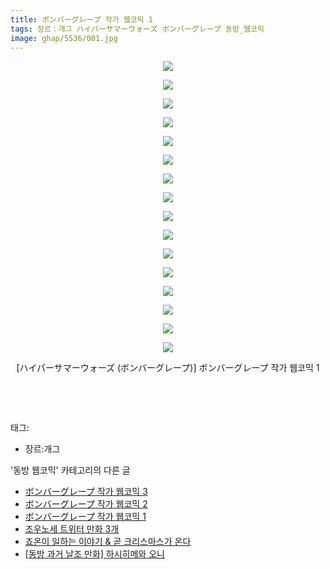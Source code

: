 ```yaml
---
title: ボンバーグレープ 작가 웹코믹 1
tags: 장르：개그 ハイパーサマーウォーズ ボンバーグレープ 동방_웹코믹
image: ghap/5536/001.jpg
---
```

<div class="article">
<p style="text-align: center; clear: none; float: none;"><img src="{{ site.nasurl }}/ghap/5536/001.jpg"/></p>
<p style="text-align: center; clear: none; float: none;"><img src="{{ site.nasurl }}/ghap/5536/002.jpg"/></p>
<p style="text-align: center; clear: none; float: none;"><img src="{{ site.nasurl }}/ghap/5536/003.jpg"/></p>
<p style="text-align: center; clear: none; float: none;"><img src="{{ site.nasurl }}/ghap/5536/004.jpg"/></p>
<p style="text-align: center; clear: none; float: none;"><img src="{{ site.nasurl }}/ghap/5536/005.jpg"/></p>
<p style="text-align: center; clear: none; float: none;"><img src="{{ site.nasurl }}/ghap/5536/006.jpg"/></p>
<p style="text-align: center; clear: none; float: none;"><img src="{{ site.nasurl }}/ghap/5536/007.jpg"/></p>
<p style="text-align: center; clear: none; float: none;"><img src="{{ site.nasurl }}/ghap/5536/008.jpg"/></p>
<p style="text-align: center; clear: none; float: none;"><img src="{{ site.nasurl }}/ghap/5536/009.jpg"/></p>
<p style="text-align: center; clear: none; float: none;"><img src="{{ site.nasurl }}/ghap/5536/010.jpg"/></p>
<p style="text-align: center; clear: none; float: none;"><img src="{{ site.nasurl }}/ghap/5536/011.jpg"/></p>
<p style="text-align: center; clear: none; float: none;"><img src="{{ site.nasurl }}/ghap/5536/012.jpg"/></p>
<p style="text-align: center; clear: none; float: none;"><img src="{{ site.nasurl }}/ghap/5536/013.jpg"/></p>
<p style="text-align: center; clear: none; float: none;"><img src="{{ site.nasurl }}/ghap/5536/014.jpg"/></p>
<p style="text-align: center; clear: none; float: none;"><img src="{{ site.nasurl }}/ghap/5536/015.jpg"/></p>
<p style="text-align: center; clear: none; float: none;"><img src="{{ site.nasurl }}/ghap/5536/016.jpg"/></p>
<p style="text-align: center; clear: none; float: none;">[ハイパーサマーウォーズ (ボンバーグレープ)] ボンバーグレープ 작가 웹코믹 1</p>
<p style="text-align: center; clear: none; float: none;"><br/></p>
<p><br/></p>
</div><div class="tagTrail">
<p>태그: </p>
<ul>
<li>장르:개그</li>
</ul>
</div><div class="another">
<p>'동방 웹코믹' 카테고리의 다른 글</p>
<ul>
<li><a href="/2019-01-07-ghap_5538">ボンバーグレープ 작가 웹코믹 3</a></li>
<li><a href="/2019-01-07-ghap_5537">ボンバーグレープ 작가 웹코믹 2</a></li>
<li><a href="/2019-01-07-ghap_5536">ボンバーグレープ 작가 웹코믹 1</a></li>
<li><a href="/2018-12-31-ghap_5460">조우노세 트위터 만화 3개</a></li>
<li><a href="/2018-12-26-ghap_5448">죠온이 일하는 이야기 &amp; 곧 크리스마스가 온다</a></li>
<li><a href="/2018-12-26-ghap_5446">[동방 과거 날조 만화] 하시히메와 오니</a></li>
</ul>
</div>